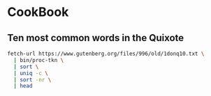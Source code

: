 # CookBook

## Ten most common words in the Quixote

```bash
fetch-url https://www.gutenberg.org/files/996/old/1donq10.txt \
  | bin/proc-tkn \
  | sort \
  | uniq -c \
  | sort -nr \
  | head
```
